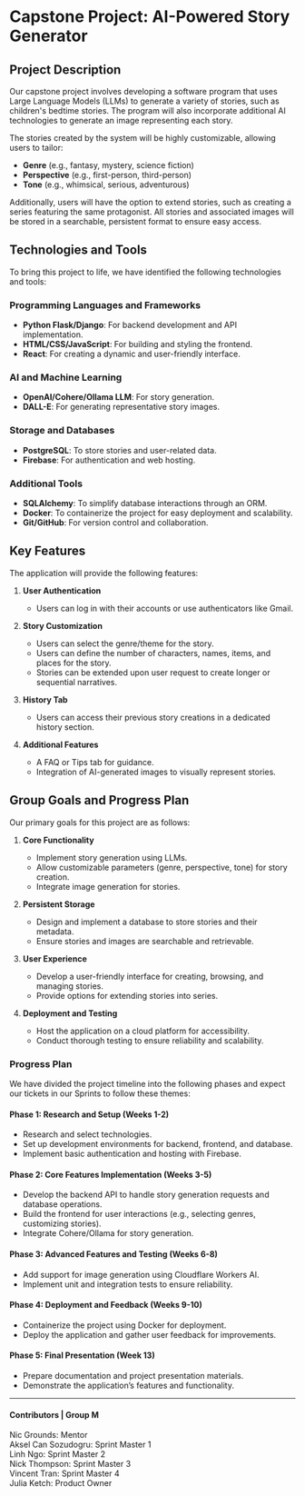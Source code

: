 # Capstone Project: AI-Powered Story Generator

## Project Description
Our capstone project involves developing a software program that uses Large Language Models (LLMs) to generate a variety of stories, such as children's bedtime stories. The program will also incorporate additional AI technologies to generate an image representing each story. 

The stories created by the system will be highly customizable, allowing users to tailor:
- **Genre** (e.g., fantasy, mystery, science fiction)
- **Perspective** (e.g., first-person, third-person)
- **Tone** (e.g., whimsical, serious, adventurous)

Additionally, users will have the option to extend stories, such as creating a series featuring the same protagonist. All stories and associated images will be stored in a searchable, persistent format to ensure easy access.

## Technologies and Tools
To bring this project to life, we have identified the following technologies and tools:

### Programming Languages and Frameworks
- **Python Flask/Django**: For backend development and API implementation.
- **HTML/CSS/JavaScript**: For building and styling the frontend.
- **React**: For creating a dynamic and user-friendly interface.

### AI and Machine Learning
- **OpenAI/Cohere/Ollama LLM**: For story generation.
- **DALL-E**: For generating representative story images.

### Storage and Databases
- **PostgreSQL**: To store stories and user-related data.
- **Firebase**: For authentication and web hosting.

### Additional Tools
- **SQLAlchemy**: To simplify database interactions through an ORM.
- **Docker**: To containerize the project for easy deployment and scalability.
- **Git/GitHub**: For version control and collaboration.

## Key Features
The application will provide the following features:

1. **User Authentication**
   - Users can log in with their accounts or use authenticators like Gmail.

2. **Story Customization**
   - Users can select the genre/theme for the story.
   - Users can define the number of characters, names, items, and places for the story.
   - Stories can be extended upon user request to create longer or sequential narratives.

3. **History Tab**
   - Users can access their previous story creations in a dedicated history section.

4. **Additional Features**
   - A FAQ or Tips tab for guidance.
   - Integration of AI-generated images to visually represent stories.

## Group Goals and Progress Plan
Our primary goals for this project are as follows:

1. **Core Functionality**
   - Implement story generation using LLMs.
   - Allow customizable parameters (genre, perspective, tone) for story creation.
   - Integrate image generation for stories.

2. **Persistent Storage**
   - Design and implement a database to store stories and their metadata.
   - Ensure stories and images are searchable and retrievable.

3. **User Experience**
   - Develop a user-friendly interface for creating, browsing, and managing stories.
   - Provide options for extending stories into series.

4. **Deployment and Testing**
   - Host the application on a cloud platform for accessibility.
   - Conduct thorough testing to ensure reliability and scalability.

### Progress Plan
We have divided the project timeline into the following phases and expect our tickets in our Sprints to follow these themes:

#### Phase 1: Research and Setup (Weeks 1-2)
- Research and select technologies.
- Set up development environments for backend, frontend, and database.
- Implement basic authentication and hosting with Firebase.

#### Phase 2: Core Features Implementation (Weeks 3-5)
- Develop the backend API to handle story generation requests and database operations.
- Build the frontend for user interactions (e.g., selecting genres, customizing stories).
- Integrate Cohere/Ollama for story generation.

#### Phase 3: Advanced Features and Testing (Weeks 6-8)
- Add support for image generation using Cloudflare Workers AI.
- Implement unit and integration tests to ensure reliability.

#### Phase 4: Deployment and Feedback (Weeks 9-10)
- Containerize the project using Docker for deployment.
- Deploy the application and gather user feedback for improvements.

#### Phase 5: Final Presentation (Week 13)
- Prepare documentation and project presentation materials.
- Demonstrate the application’s features and functionality.

---
#### Contributors | Group M
Nic Grounds: Mentor <br>
Aksel Can Sozudogru: Sprint Master 1 <br>
Linh Ngo: Sprint Master 2 <br>
Nick Thompson: Sprint Master 3 <br>
Vincent Tran: Sprint Master 4 <br>
Julia Ketch: Product Owner <br>


